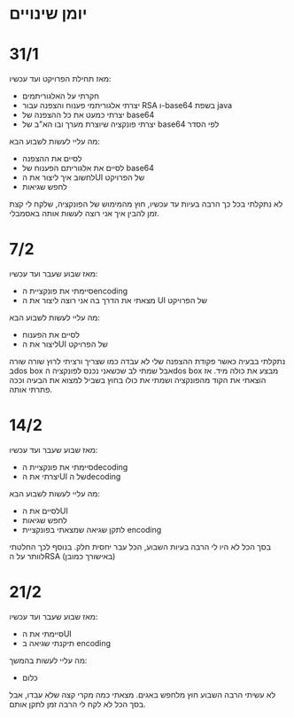 # יומן שינויים
# 31/1
מאז תחילת הפרויקט ועד עכשיו:
- חקרתי על האלגוריתמים
- יצרתי אלגוריתמי פענוח והצפנה עבור RSA ו-base64 בשפת java
- יצרתי כמעט את כל ההצפנה של base64
- יצרתי פונקציה שיוצרת מערך ובו הא"ב של base64 לפי הסדר

מה עליי לעשות לשבוע הבא:

- לסיים את ההצפנה
- לסיים את אלגוריתם הפענוח של base64
- לחשוב איך ליצור את הUI של הפרויקט
- לחפש שגיאות

לא נתקלתי בכל כך הרבה בעיות עד עכשיו, חוץ מהמימוש של הפונקציה, שלקח לי קצת זמן להבין איך אני רוצה לעשות אותה באסמבלי. 

# 7/2
מאז שבוע שעבר ועד עכשיו:
- סיימתי את פונקציית הencoding
- מצאתי את הדרך בה אני רוצה ליצור את ה UI של הפרויקט

מה עליי לעשות לשבוע הבא:

- לסיים את הפענוח
- ליצור את הUI של הפרויקט

נתקלתי בבעיה כאשר פקודת ההצפנה שלי לא עבדה כמו שצריך ורציתי לרוץ שורה שורה בdos box אבל שמתי לב שכשאני נכנס לפונקציה הdos box מבצע את כולה מיד. אז הוצאתי את הקוד מהפונקציה ושמתי את כולו בחוץ בשביל למצוא את הבעיה וככה פתרתי אותה.

# 14/2
מאז שבוע שעבר ועד עכשיו:
- סיימתי את פונקציית הdecoding
- יצרתי את הUI של הdecoding

מה עליי לעשות לשבוע הבא:

- לסיים את הUI
- לחפש שגיאות
- לתקן שגיאה שמצאתי בפונקציית encoding

בסך הכל לא היו לי הרבה בעיות השבוע, הכל עבר יחסית חלק. 
בנוסף לכך החלטתי לוותר על הRSA (באישורך כמובן) 

# 21/2
מאז שבוע שעבר ועד עכשיו:
- סיימתי את הUI
- תיקנתי שגיאה ב encoding

מה עליי לעשות בהמשך:
- כלום

לא עשיתי הרבה השבוע חוץ מלחפש באגים. מצאתי כמה מקרי קצה שלא עבדו, אבל בסך הכל לא לקח לי הרבה זמן לתקן אותם.
